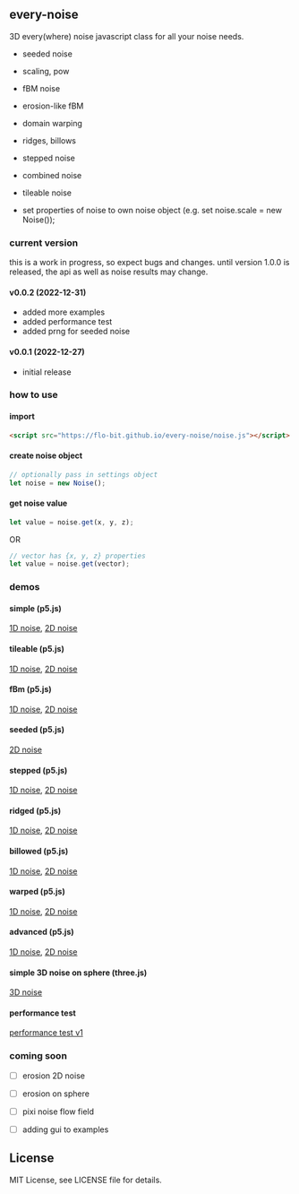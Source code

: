 ## every-noise

3D every(where) noise javascript class for all your noise needs.

- seeded noise
- scaling, pow
- fBM noise
- erosion-like fBM
- domain warping
- ridges, billows
- stepped noise
- combined noise
- tileable noise

- set properties of noise to own noise object (e.g. set noise.scale = new Noise());

### current version

this is a work in progress, so expect bugs and changes. until version 1.0.0 is released, the api as well as noise results may change.

#### v0.0.2 (2022-12-31)

- added more examples
- added performance test
- added prng for seeded noise

#### v0.0.1 (2022-12-27)

- initial release

### how to use

#### import

```html
<script src="https://flo-bit.github.io/every-noise/noise.js"></script>
```

#### create noise object

```javascript
// optionally pass in settings object
let noise = new Noise();
```

#### get noise value

```javascript
let value = noise.get(x, y, z);
```

OR

```javascript
// vector has {x, y, z} properties
let value = noise.get(vector);
```

### demos

#### simple (p5.js)

[1D noise](https://flo-bit.github.io/every-noise/demos/p5-simple-1D-noise.html), [2D noise](https://flo-bit.github.io/every-noise/demos/p5-simple-2D-noise.html)

#### tileable (p5.js)

[1D noise](https://flo-bit.github.io/every-noise/demos/p5-tileable-1D-noise.html), [2D noise](https://flo-bit.github.io/every-noise/demos/p5-tileable-2D-noise.html)

#### fBm (p5.js)

[1D noise](https://flo-bit.github.io/every-noise/demos/p5-fbm-1D-noise.html), [2D noise](https://flo-bit.github.io/every-noise/demos/p5-fbm-2D-noise.html)

#### seeded (p5.js)

[2D noise](https://flo-bit.github.io/every-noise/demos/p5-seeded-2D-noise.html)

#### stepped (p5.js)

[1D noise](https://flo-bit.github.io/every-noise/demos/p5-stepped-1D-noise.html), [2D noise](https://flo-bit.github.io/every-noise/demos/p5-stepped-2D-noise.html)

#### ridged (p5.js)

[1D noise](https://flo-bit.github.io/every-noise/demos/p5-ridged-1D-noise.html), [2D noise](https://flo-bit.github.io/every-noise/demos/p5-ridged-2D-noise.html)

#### billowed (p5.js)

[1D noise](https://flo-bit.github.io/every-noise/demos/p5-billowed-1D-noise.html), [2D noise](https://flo-bit.github.io/every-noise/demos/p5-billowed-2D-noise.html)

#### warped (p5.js)

[1D noise](https://flo-bit.github.io/every-noise/demos/p5-warped-1D-noise.html), [2D noise](https://flo-bit.github.io/every-noise/demos/p5-warped-2D-noise.html)

#### advanced (p5.js)

[1D noise](https://flo-bit.github.io/every-noise/demos/p5-advanced-1D-noise.html), [2D noise](https://flo-bit.github.io/every-noise/demos/p5-advanced-2D-noise.html)

#### simple 3D noise on sphere (three.js)

[3D noise](https://flo-bit.github.io/every-noise/demos/three-simple-3D-sphere.html)

#### performance test

[performance test v1](https://flo-bit.github.io/every-noise/demos/performance-test.html)

### coming soon

- [ ] erosion 2D noise
- [ ] erosion on sphere

- [ ] pixi noise flow field

- [ ] adding gui to examples

## License

MIT License, see LICENSE file for details.
